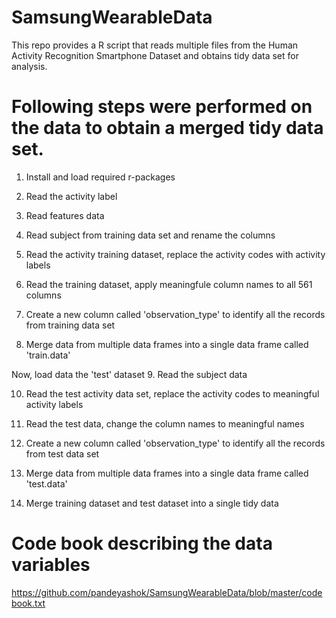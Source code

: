 # SamsungWearableData
This repo provides a R script that reads multiple files from the Human Activity Recognition Smartphone Dataset and obtains tidy data set for analysis. 


# Following steps were performed on the data to obtain a merged tidy data set.



 1. Install and load required r-packages

 2. Read the activity label

 3. Read features data

 4. Read subject from training data set and rename the columns

 5. Read the activity training dataset, replace the activity codes with activity labels

 6. Read the training dataset, apply meaningfule column names to all 561 columns

 7. Create a new column called 'observation_type' to identify all the records from training data set

 8. Merge data from multiple data frames into a single data frame called 'train.data'

 Now, load data the 'test' dataset
 9. Read the subject data

 10. Read the test activity data set, replace the activity codes to meaningful activity labels

 11. Read the test data, change the column names to meaningful names

 12. Create a new column called 'observation_type' to identify all the records from test data set

 13. Merge data from multiple data frames into a single data frame called 'test.data'

 14. Merge training dataset and test dataset into a single tidy data


 #  Code book describing the data variables

 https://github.com/pandeyashok/SamsungWearableData/blob/master/codebook.txt
 

